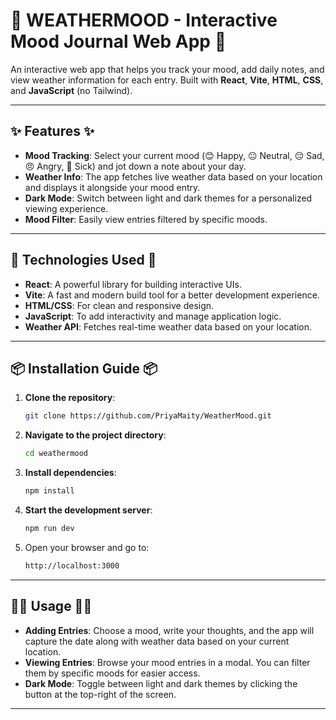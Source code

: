 # 🌟 WEATHERMOOD - Interactive Mood Journal Web App 🌟

An interactive web app that helps you track your mood, add daily notes, and view weather information for each entry. Built with **React**, **Vite**, **HTML**, **CSS**, and **JavaScript** (no Tailwind).

---

## ✨ Features ✨
- **Mood Tracking**: Select your current mood (😊 Happy, 😐 Neutral, 😔 Sad, 😠 Angry, 🤢 Sick) and jot down a note about your day.
- **Weather Info**: The app fetches live weather data based on your location and displays it alongside your mood entry.
- **Dark Mode**: Switch between light and dark themes for a personalized viewing experience.
- **Mood Filter**: Easily view entries filtered by specific moods.

---

## 🚀 Technologies Used 🚀
- **React**: A powerful library for building interactive UIs.
- **Vite**: A fast and modern build tool for a better development experience.
- **HTML/CSS**: For clean and responsive design.
- **JavaScript**: To add interactivity and manage application logic.
- **Weather API**: Fetches real-time weather data based on your location.

---

## 📦 Installation Guide 📦

1. **Clone the repository**:
   ```bash
   git clone https://github.com/PriyaMaity/WeatherMood.git
   ```

2. **Navigate to the project directory**:
   ```bash
   cd weathermood
   ```

3. **Install dependencies**:
   ```bash
   npm install
   ```

4. **Start the development server**:
   ```bash
   npm run dev
   ```

5. Open your browser and go to:
   ```bash
   http://localhost:3000
   ```

---

## 🧑‍💻 Usage 🧑‍💻

- **Adding Entries**: Choose a mood, write your thoughts, and the app will capture the date along with weather data based on your current location.
- **Viewing Entries**: Browse your mood entries in a modal. You can filter them by specific moods for easier access.
- **Dark Mode**: Toggle between light and dark themes by clicking the button at the top-right of the screen.

---
